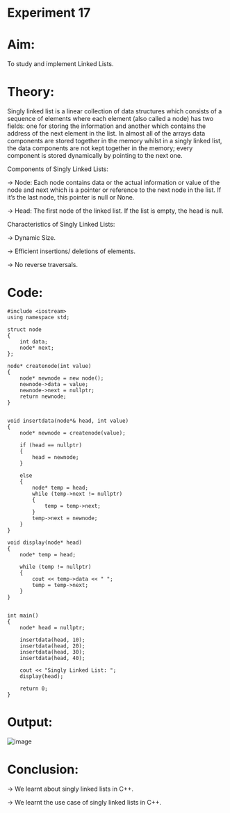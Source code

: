 # Experiment 17
# Aim:
To study and implement Linked Lists.

# Theory:
Singly linked list is a linear collection of data structures which consists of a sequence of elements where each element (also called a node) has two fields: one for storing the information and another which contains the address of the next element in the list. In almost all of the arrays data components are stored together in the memory whilst in a singly linked list, the data components are not kept together in the memory; every component is stored dynamically by pointing to the next one.

Components of Singly Linked Lists:

→ Node:
Each node contains data or the actual information or value of the node and next which is a pointer or reference to the next node in the list. If it’s the last node, this pointer is null or None.

→ Head:
The first node of the linked list. If the list is empty, the head is null.


Characteristics of Singly Linked Lists:

→ Dynamic Size.

→ Efficient insertions/ deletions of elements.

→ No reverse traversals.


# Code:

```
#include <iostream>
using namespace std;

struct node 
{
    int data;     
    node* next;
};

node* createnode(int value) 
{
    node* newnode = new node();  
    newnode->data = value;       
    newnode->next = nullptr; 
    return newnode;
}


void insertdata(node*& head, int value) 
{
    node* newnode = createnode(value);

    if (head == nullptr) 
    {
        head = newnode;
    } 
    
    else 
    {
        node* temp = head;
        while (temp->next != nullptr) 
        {
            temp = temp->next;
        }
        temp->next = newnode;
    }
}

void display(node* head) 
{
    node* temp = head;

    while (temp != nullptr) 
    {
        cout << temp->data << " ";
        temp = temp->next;
    }
}


int main() 
{
    node* head = nullptr;

    insertdata(head, 10);
    insertdata(head, 20);
    insertdata(head, 30);
    insertdata(head, 40);

    cout << "Singly Linked List: ";
    display(head);

    return 0;
}
```

# Output:

![image](https://github.com/user-attachments/assets/db91f196-3df2-439c-b973-36f3c9245e36)

# Conclusion:

→ We learnt about singly linked lists in C++.

→ We learnt the use case of singly linked lists in C++.

